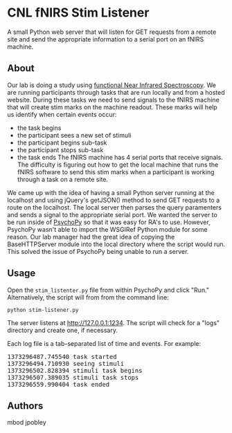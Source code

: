 CNL fNIRS Stim Listener
===================
A small Python web server that will listen for GET requests from a remote site and send the appropriate information to a serial port on an fNIRS machine.

About
-------------------
Our lab is doing a study using [functional Near Infrared Spectroscopy](http://fnirs.org/). We are running participants through tasks that are run locally and from a hosted website. During these tasks we need to send signals to the fNIRS machine that will create stim marks on the machine readout. These marks will help us identify when certain events occur:
-   the task begins
-   the participant sees a new set of stimuli
-   the participant begins sub-task
-   the participant stops sub-task
-   the task ends
The fNIRS machine has 4 serial ports that receive signals. The difficulty is figuring out how to get the local machine that runs the fNIRS software to send this stim marks when a participant is working through a task on a remote site.

We came up with the idea of having a small Python server running at the localhost and using jQuery's getJSON() method to send GET requests to a route on the localhost. The local server then parses the query paramenters and sends a signal to the appropriate serial port. We wanted the server to be run inside of [PsychoPy](http://www.psychopy.org "PsychoPy") so that it was easy for RA's to use. However, PsychoPy wasn't able to import the WSGIRef Python module for some reason. Our lab manager had the great idea of copying the BaseHTTPServer module into the local directory where the script would run. This solved the issue of PsychoPy being unable to run a server.

Usage
-------------------

Open the <code>stim_listenter.py</code> file from within PsychoPy and click "Run." Alternatively, the script will from from the command line:
<pre><code>python stim-listener.py</code></pre>
The server listens at http://127.0.0.1:1234. The script will check for a "logs" directory and create one, if necessary.

Each log file is a tab-separated list of time and events. For example:
<pre>
1373296487.745540 task started
1373296494.710930 seeing stimuli
1373296502.828394 stimuli task begins
1373296507.389035 stimuli task stops
1373296559.990404 task ended
</pre>

Authors
-------------------
mbod
jpobley
